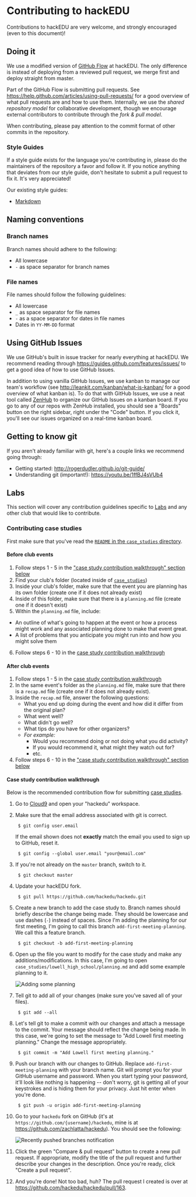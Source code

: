 # Contributing to hackEDU

Contributions to hackEDU are very welcome, and strongly encouraged (even to this
document)!

## Doing it

We use a modified version of
[GitHub Flow](https://guides.github.com/introduction/flow/) at hackEDU. The only
difference is instead of deploying from a reviewed pull request, we merge first
and deploy straight from master.

Part of the GitHub Flow is submitting pull requests. See
https://help.github.com/articles/using-pull-requests/ for a good overview of
what pull requests are and how to use them. Internally, we use the _shared
repository model_ for collaborative development, though we encourage external
contributors to contribute through the _fork & pull model_.

When contributing, please pay attention to the commit format of other commits in
the repository.

### Style Guides

If a style guide exists for the language you're contributing in, please do the
maintainers of the repository a favor and follow it. If you notice anything that
deviates from our style guide, don't hesitate to submit a pull request to fix
it. It's very appreciated!

Our existing style guides:

- [Markdown](https://github.com/hackedu/meta/blob/master/markdown_style_guide.md)

## Naming conventions

### Branch names

Branch names should adhere to the following:

- All lowercase
- `-` as space separator for branch names

### File names

File names should follow the following guidelines:

- All lowercase
- `_` as space separator for file names
- `-` as a space separator for dates in file names
- Dates in `YY-MM-DD` format

## Using GitHub Issues

We use GitHub's built in issue tracker for nearly everything at hackEDU. We
recommend reading through https://guides.github.com/features/issues/ to get a
good idea of how to use GitHub Issues.

In addition to using vanilla GitHub Issues, we use kanban to manage our team's
workflow (see http://leankit.com/kanban/what-is-kanban/ for a good overview of
what kanban is). To do that with GitHub Issues, we use a neat tool called
[ZenHub](https://www.zenhub.io/) to organize our GitHub Issues on a kanban
board. If you go to any of our repos with ZenHub installed, you should see a
"Boards" button on the right sidebar, right under the "Code" button. If you
click it, you'll see our issues organized on a real-time kanban board.

## Getting to know git

If you aren't already familiar with git, here's a couple links we recommend
going through:

- Getting started: http://rogerdudler.github.io/git-guide/
- Understanding git (important!): https://youtu.be/1ffBJ4sVUb4

## Labs

This section will cover any contribution guidelines specific to
[Labs](meta/labs) and any other club that would like to contribute.

### Contributing case studies

First make sure that you've read the
[`README` in the `case_studies` directory](case_studies/README.md).

#### Before club events

1. Follow steps 1 - 5 in the
   ["case study contribution walkthrough" section below](#case-study-contribution-walkthrough)
2. Find your club's folder (located inside of [`case_studies`](/case_studies))
3. Inside your club's folder, make sure that the event you are planning has its
   own folder (create one if it does not already exist)
4. Inside of this folder, make sure that there is a `planning.md` file (create
   one if it doesn't exist)
5. Within the `planning.md` file, include:
  - An outline of what's going to happen at the event or how a process might
    work and any associated planning done to make that event great.
  - A list of problems that you anticipate you might run into and how you might
    solve them
6. Follow steps 6 - 10 in the
   [case study contribution walkthrough](#case-study-contribution-walkthrough)

#### After club events

1. Follow steps 1 - 5 in the
   [case study contribution walkthrough](#case-study-contribution-walkthrough)
2. In the same event's folder as the `planning.md` file, make sure that there is
   a `recap.md` file (create one if it does not already exist).
3. Inside the `recap.md` file, answer the following questions:
    - What you end up doing during the event and how did it differ from the
      original plan?
    - What went well?
    - What didn't go well?
    - What tips do you have for other organizers?
    - _For example:_
      - Would you recommend doing or not doing what you did activity?
      - If you would recommend it, what might they watch out for?
      - etc.
4. Follow steps 6 - 10 in the
   ["case study contribution walkthrough" section below](#case-study-contribution-walkthrough)

#### Case study contribution walkthrough

Below is the recommended contribution flow for submitting
[case studies](case_studies/).

1. Go to [Cloud9](https://c9.io/) and open your "hackedu" workspace.
2. Make sure that the email address associated with git is correct.

        $ git config user.email

   If the email shown does not **exactly** match the email you used to sign up
   to GitHub, reset it.

        $ git config --global user.email "your@email.com"

3. If you're not already on the `master` branch, switch to it.

        $ git checkout master

4. Update your hackEDU fork.

        $ git pull https://github.com/hackedu/hackedu.git

5. Create a new branch to add the case study to. Branch names should briefly
   describe the change being made. They should be lowercase and use dashes (`-`)
   instead of spaces. Since I'm adding the planning for our first meeting, I'm
   going to call this branch `add-first-meeting-planning`. We call this a
   feature branch.

        $ git checkout -b add-first-meeting-planning

6. Open up the file you want to modify for the case study and make any
   additions/modifications. In this case, I'm going to open
   `case_studies/lowell_high_school/planning.md` and add some example planning
   to it.

    ![Adding some planning](https://i.imgur.com/HbM24cp.gif)

7. Tell git to add all of your changes (make sure you've saved all of your
   files).

        $ git add --all

8. Let's tell git to make a commit with our changes and attach a message to the
   commit. Your message should reflect the change being made. In this case,
   we're going to set the message to "Add Lowell first meeting planning." Change
   the message appropriately.

        $ git commit -m "Add Lowell first meeting planning."

9. Push our branch with our changes to GitHub. Replace
   `add-first-meeting-planning` with your branch name. Git will prompt you for
   your GitHub username and password. When you start typing your password, it'll
   look like nothing is happening -- don't worry, git is getting all of your
   keystrokes and is hiding them for your privacy. Just hit enter when you're
   done.

        $ git push -u origin add-first-meeting-planning

10. Go to your `hackedu` fork on GitHub (it's at
    `https://github.com/{username}/hackedu`, mine is at
    https://github.com/zachlatta/hackedu). You should see the following:

    ![Recently pushed branches notification](https://i.imgur.com/NOeQyBe.png)

11. Click the green "Compare & pull request" button to create a new pull
    request. If appropriate, modify the title of the pull request and further
    describe your changes in the description. Once you're ready, click "Create a
    pull request".
12. And you're done! Not too bad, huh? The pull request I created is over at
    https://github.com/hackedu/hackedu/pull/163.
